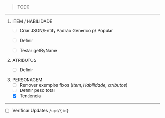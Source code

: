 > TODO
___
1. ITEM / HABILIDADE
    * [ ] Criar JSON/Entity Padrão Generico p/ Popular
    * [ ] Definir
    * [ ] Testar getByName
            
    
2. ATRIBUTOS
    * [ ] Definir
    

3. PERSONAGEM
    * [ ] Remover exemplos fixos (*Item, Habilidade, atributos*)
    * [ ] Definir peso total
    * [x] Tendencia
___  

+ [ ] Verificar Updates `/upd/{id}`



